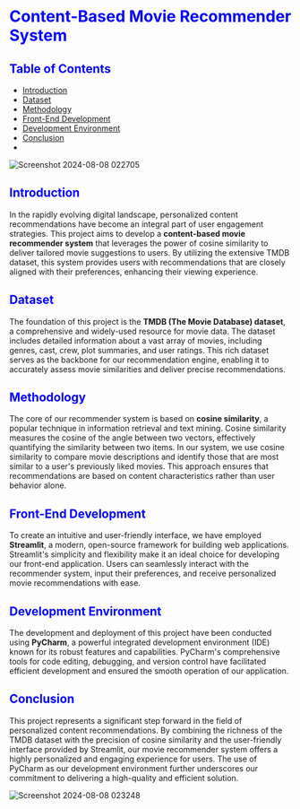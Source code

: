 # <span style="color:blue">Content-Based Movie Recommender System</span>

## <span style="color:blue">Table of Contents</span>

- [Introduction](#introduction)
- [Dataset](#dataset)
- [Methodology](#methodology)
- [Front-End Development](#front-end-development)
- [Development Environment](#development-environment)
- [Conclusion](#conclusion)
- 

![Screenshot 2024-08-08 022705](https://github.com/user-attachments/assets/13bf28f1-3177-4343-8c6b-b3376618b317)


## <span style="color:blue">Introduction</span>

In the rapidly evolving digital landscape, personalized content recommendations have become an integral part of user engagement strategies. This project aims to develop a **content-based movie recommender system** that leverages the power of cosine similarity to deliver tailored movie suggestions to users. By utilizing the extensive TMDB dataset, this system provides users with recommendations that are closely aligned with their preferences, enhancing their viewing experience.

## <span style="color:blue">Dataset</span>

The foundation of this project is the **TMDB (The Movie Database) dataset**, a comprehensive and widely-used resource for movie data. The dataset includes detailed information about a vast array of movies, including genres, cast, crew, plot summaries, and user ratings. This rich dataset serves as the backbone for our recommendation engine, enabling it to accurately assess movie similarities and deliver precise recommendations.

## <span style="color:blue">Methodology</span>

The core of our recommender system is based on **cosine similarity**, a popular technique in information retrieval and text mining. Cosine similarity measures the cosine of the angle between two vectors, effectively quantifying the similarity between two items. In our system, we use cosine similarity to compare movie descriptions and identify those that are most similar to a user's previously liked movies. This approach ensures that recommendations are based on content characteristics rather than user behavior alone.

## <span style="color:blue">Front-End Development</span>

To create an intuitive and user-friendly interface, we have employed **Streamlit**, a modern, open-source framework for building web applications. Streamlit's simplicity and flexibility make it an ideal choice for developing our front-end application. Users can seamlessly interact with the recommender system, input their preferences, and receive personalized movie recommendations with ease.

## <span style="color:blue">Development Environment</span>

The development and deployment of this project have been conducted using **PyCharm**, a powerful integrated development environment (IDE) known for its robust features and capabilities. PyCharm's comprehensive tools for code editing, debugging, and version control have facilitated efficient development and ensured the smooth operation of our application.

## <span style="color:blue">Conclusion</span>

This project represents a significant step forward in the field of personalized content recommendations. By combining the richness of the TMDB dataset with the precision of cosine similarity and the user-friendly interface provided by Streamlit, our movie recommender system offers a highly personalized and engaging experience for users. The use of PyCharm as our development environment further underscores our commitment to delivering a high-quality and efficient solution.



![Screenshot 2024-08-08 023248](https://github.com/user-attachments/assets/0cfa52d9-3b92-409e-8393-ebbe6059f043)


